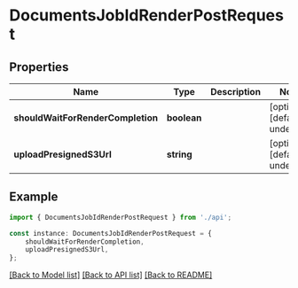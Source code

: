 # DocumentsJobIdRenderPostRequest


## Properties

Name | Type | Description | Notes
------------ | ------------- | ------------- | -------------
**shouldWaitForRenderCompletion** | **boolean** |  | [optional] [default to undefined]
**uploadPresignedS3Url** | **string** |  | [optional] [default to undefined]

## Example

```typescript
import { DocumentsJobIdRenderPostRequest } from './api';

const instance: DocumentsJobIdRenderPostRequest = {
    shouldWaitForRenderCompletion,
    uploadPresignedS3Url,
};
```

[[Back to Model list]](../README.md#documentation-for-models) [[Back to API list]](../README.md#documentation-for-api-endpoints) [[Back to README]](../README.md)
